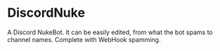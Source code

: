 # DiscordNuke
A Discord NukeBot. It can be easily edited, from what the bot spams to channel names. Complete with WebHook spamming.
